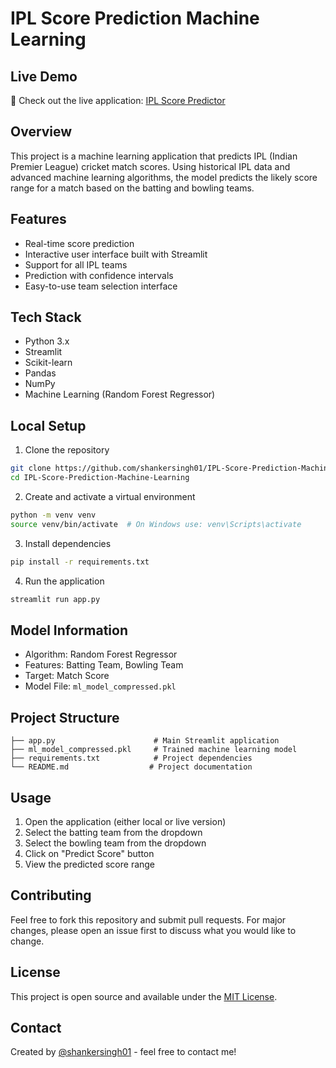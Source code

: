 # IPL Score Prediction Machine Learning

## Live Demo
🔴 Check out the live application: [IPL Score Predictor](https://shankersingh01-ipl-score-prediction-machine-learning-app-zewyqk.streamlit.app/)

## Overview
This project is a machine learning application that predicts IPL (Indian Premier League) cricket match scores. Using historical IPL data and advanced machine learning algorithms, the model predicts the likely score range for a match based on the batting and bowling teams.

## Features
- Real-time score prediction
- Interactive user interface built with Streamlit
- Support for all IPL teams
- Prediction with confidence intervals
- Easy-to-use team selection interface

## Tech Stack
- Python 3.x
- Streamlit
- Scikit-learn
- Pandas
- NumPy
- Machine Learning (Random Forest Regressor)

## Local Setup
1. Clone the repository
```bash
git clone https://github.com/shankersingh01/IPL-Score-Prediction-Machine-Learning.git
cd IPL-Score-Prediction-Machine-Learning
```

2. Create and activate a virtual environment
```bash
python -m venv venv
source venv/bin/activate  # On Windows use: venv\Scripts\activate
```

3. Install dependencies
```bash
pip install -r requirements.txt
```

4. Run the application
```bash
streamlit run app.py
```

## Model Information
- Algorithm: Random Forest Regressor
- Features: Batting Team, Bowling Team
- Target: Match Score
- Model File: `ml_model_compressed.pkl`

## Project Structure
```
├── app.py                      # Main Streamlit application
├── ml_model_compressed.pkl     # Trained machine learning model
├── requirements.txt            # Project dependencies
└── README.md                  # Project documentation
```

## Usage
1. Open the application (either local or live version)
2. Select the batting team from the dropdown
3. Select the bowling team from the dropdown
4. Click on "Predict Score" button
5. View the predicted score range

## Contributing
Feel free to fork this repository and submit pull requests. For major changes, please open an issue first to discuss what you would like to change.

## License
This project is open source and available under the [MIT License](LICENSE).

## Contact
Created by [@shankersingh01](https://github.com/shankersingh01) - feel free to contact me! 